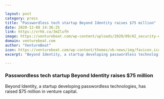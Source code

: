 ```yaml
---

layout: post
category: press
title: "Passwordless tech startup Beyond Identity raises $75 million"
date: 2020-12-08 14:36:25
link: https://vrhk.co/3mZlufH
image: https://venturebeat.com/wp-content/uploads/2020/09/AI_security-e1602003587272.jpg?w=1200&strip=all
domain: venturebeat.com
author: "VentureBeat"
icon: https://venturebeat.com/wp-content/themes/vb-news/img/favicon.ico
excerpt: "Beyond Identity, a startup developing passwordless technologies, has raised $75 million in venture capital."

---
```


### Passwordless tech startup Beyond Identity raises $75 million

Beyond Identity, a startup developing passwordless technologies, has raised $75 million in venture capital.